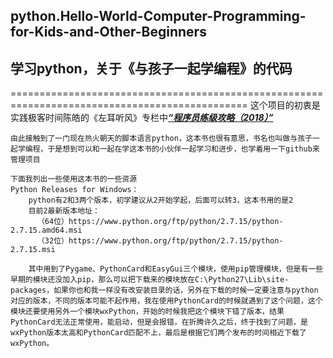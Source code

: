 ## python.Hello-World-Computer-Programming-for-Kids-and-Other-Beginners
## 学习python，关于《与孩子一起学编程》的代码
===============================================================================================
    这个项目的初衷是实践极客时间陈皓的《左耳听风》专栏中[***“程序员练级攻略（2018）”***](http://gk.link/a/100HQ)

    由此接触到了一门现在热火朝天的脚本语言python，这本书也很有意思，书名也叫做与孩子一起学编程，于是想到可以和一起在学这本书的小伙伴一起学习和进步，也学着用一下github来管理项目

    下面我列出一些使用这本书的一些资源
    Python Releases for Windows：
        python有2和3两个版本，初学建议从2开始学起，后面可以转3，这本书用的是2
        目前2最新版本地址：
          （64位）https://www.python.org/ftp/python/2.7.15/python-2.7.15.amd64.msi
          （32位）https://www.python.org/ftp/python/2.7.15/python-2.7.15.msi

        其中用到了Pygame、PythonCard和EasyGui三个模块，使用pip管理模块，但是有一些早期的模块还没加入pip，那么可以把下载来的模块放在C:\Python27\Lib\site-packages，如果你也和我一样没有改安装目录的话，另外在下载的时候一定要注意与python对应的版本，不同的版本可能不起作用，我在使用PythonCard的时候就遇到了这个问题，这个模块还要使用另外一个模块wxPython，开始的时候我把这个模块下错了版本，结果PythonCard无法正常使用，能启动，但是会报错，在折腾许久之后，终于找到了问题，是wxPython版本太高和PythonCard匹配不上，最后是根据它们两个发布的时间相近下载了wxPython。